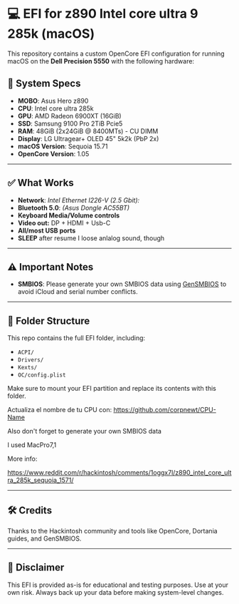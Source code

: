 # 💻 EFI for z890 Intel core ultra 9 285k (macOS)

This repository contains a custom OpenCore EFI configuration for running macOS on the **Dell Precision 5550** with the following hardware:

## 🧰 System Specs

- **MOBO**: Asus Hero z890  
- **CPU**: Intel core ultra 285k 
- **GPU**: AMD Radeon 6900XT (16GiB)  
- **SSD**: Samsung 9100 Pro 2TiB Pcie5
- **RAM**: 48GiB (2x24GiB @ 8400MTs) - CU DIMM 
- **Display**: LG Ultragear+ OLED 45" 5k2k (PbP 2x)
- **macOS Version**: Sequoia 15.71  
- **OpenCore Version**: 1.05  

---

## ✅ What Works

- **Network**: *Intel Ethernet I226-V (2.5 Gbit):*
- **Bluetooth 5.0**: *(Asus Dongle AC55BT)*
- **Keyboard Media/Volume controls**
- **Video out:** DP + HDMI + Usb-C
- **All/most USB ports**
- **SLEEP** after resume I loose anlalog sound, though

---

## ⚠️ Important Notes

- **SMBIOS**: Please generate your own SMBIOS data using [GenSMBIOS](https://github.com/corpnewt/GenSMBIOS) to avoid iCloud and serial number conflicts.


---

## 📁 Folder Structure

This repo contains the full EFI folder, including:
- `ACPI/`
- `Drivers/`
- `Kexts/`
- `OC/config.plist`

Make sure to mount your EFI partition and replace its contents with this folder.

Actualiza el nombre de tu CPU con:
https://github.com/corpnewt/CPU-Name

Also don't forget to  generate your own SMBIOS data

I used MacPro7,1

More info:

https://www.reddit.com/r/hackintosh/comments/1oggx7l/z890_intel_core_ultra_285k_sequoia_1571/

---

## 🛠️ Credits

Thanks to the Hackintosh community and tools like OpenCore, Dortania guides, and GenSMBIOS.

---

## 📌 Disclaimer

This EFI is provided as-is for educational and testing purposes. Use at your own risk. Always back up your data before making system-level changes.

